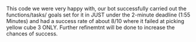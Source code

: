 This code we were very happy with, our bot successfully carried out the functions/tasks/ goals set for it in JUST under the 2-minute deadline (1:55 Minutes) and had a success rate of about 8/10 where it failed at picking yellow cube 3 ONLY. Further refinemtnt will be done to increase the chances of success.
